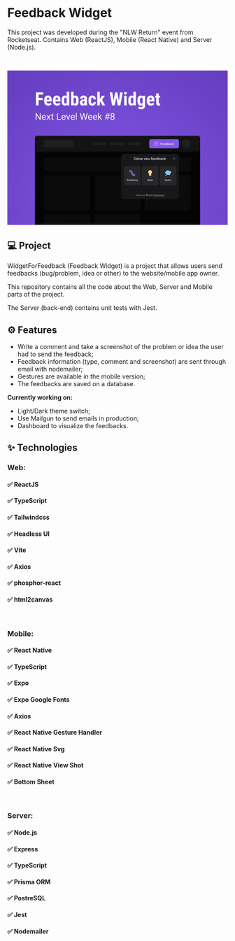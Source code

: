 # Feedback Widget

This project was developed during the "NLW Return" event from Rocketseat.
Contains Web (ReactJS), Mobile (React Native) and Server (Node.js).

<br />

![Capa do projeto Feedback Widget](./.github/images/capaFeedbackWidget.png)

## 💻 **Project**

WidgetForFeedback (Feedback Widget) is a project that allows users send feedbacks (bug/problem, idea or other) to the website/mobile app owner.

This repository contains all the code about the Web, Server and Mobile parts of the project.

The Server (back-end) contains unit tests with Jest.

## ⚙️ **Features**

- Write a comment and take a screenshot of the problem or idea the user had to send the feedback;
- Feedback information (type, comment and screenshot) are sent through email with nodemailer;
- Gestures are available in the mobile version;
- The feedbacks are saved on a database.

**Currently working on:**

- Light/Dark theme switch;
- Use Mailgun to send emails in production;
- Dashboard to visualize the feedbacks.

## ✨ **Technologies**

### **Web:**

#### ✅ ReactJS

#### ✅ TypeScript

#### ✅ Tailwindcss

#### ✅ Headless UI

#### ✅ Vite

#### ✅ Axios

#### ✅ phosphor-react

#### ✅ html2canvas

<br />

### **Mobile:**

#### ✅ React Native

#### ✅ TypeScript

#### ✅ Expo

#### ✅ Expo Google Fonts

#### ✅ Axios

#### ✅ React Native Gesture Handler

#### ✅ React Native Svg

#### ✅ React Native View Shot

#### ✅ Bottom Sheet

<br />

### **Server:**

#### ✅ Node.js

#### ✅ Express

#### ✅ TypeScript

#### ✅ Prisma ORM

#### ✅ PostreSQL

#### ✅ Jest

#### ✅ Nodemailer
